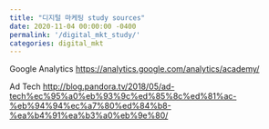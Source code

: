 ```yaml
---
title: "디지털 마케팅 study sources"
date: 2020-11-04 00:00:00 -0400
permalink: '/digital_mkt_study/'
categories: digital_mkt
---
```


Google Analytics
https://analytics.google.com/analytics/academy/

Ad Tech
http://blog.pandora.tv/2018/05/ad-tech%ec%95%a0%eb%93%9c%ed%85%8c%ed%81%ac-%eb%94%94%ec%a7%80%ed%84%b8-%ea%b4%91%ea%b3%a0%eb%9e%80/
